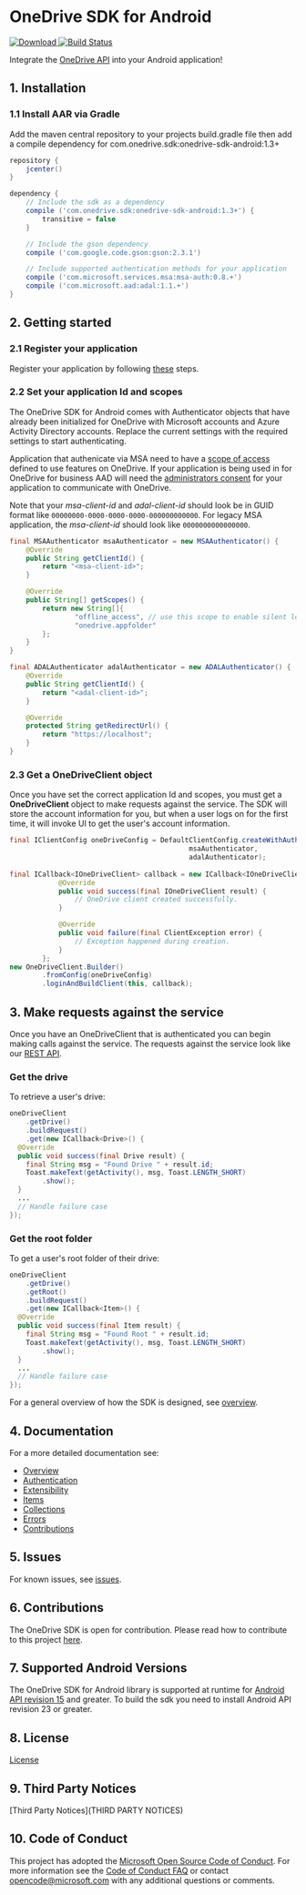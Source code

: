 # OneDrive SDK for Android

[ ![Download](https://api.bintray.com/packages/onedrive/Maven/onedrive-sdk-android/images/download.svg) ](https://bintray.com/onedrive/Maven/onedrive-sdk-android/_latestVersion)
[![Build Status](https://travis-ci.org/OneDrive/onedrive-sdk-android.svg?branch=master)](https://travis-ci.org/OneDrive/onedrive-sdk-android)

Integrate the [OneDrive API](https://dev.onedrive.com/README.htm) into your Android application!

## 1. Installation
### 1.1 Install AAR via Gradle
Add the maven central repository to your projects build.gradle file then add a compile dependency for com.onedrive.sdk:onedrive-sdk-android:1.3+

```gradle
repository {
    jcenter()
}

dependency {
    // Include the sdk as a dependency
    compile ('com.onedrive.sdk:onedrive-sdk-android:1.3+') {
        transitive = false
    }

    // Include the gson dependency
    compile ('com.google.code.gson:gson:2.3.1')

    // Include supported authentication methods for your application
    compile ('com.microsoft.services.msa:msa-auth:0.8.+')
    compile ('com.microsoft.aad:adal:1.1.+')
}
```

## 2. Getting started

### 2.1 Register your application

Register your application by following [these](https://dev.onedrive.com/app-registration.htm) steps.

### 2.2 Set your application Id and scopes

The OneDrive SDK for Android comes with Authenticator objects that have already been initialized for OneDrive with Microsoft accounts and Azure Activity Directory accounts. Replace the current settings with the required settings to start authenticating.

Application that authenicate via MSA need to have a [scope of access](https://github.com/OneDrive/onedrive-api-docs/blob/master/auth/msa_oauth.md#authentication-scopes) defined to use features on OneDrive.  If your application is being used in for OneDrive for business AAD will need the [administrators consent](https://dev.onedrive.com/app-registration.htm) for your application to communicate with OneDrive.

Note that your _msa-client-id_ and _adal-client-id_ should look be in GUID format like `00000000-0000-0000-0000-000000000000`. For legacy MSA application, the _msa-client-id_ should look like `0000000000000000`.

```java
final MSAAuthenticator msaAuthenticator = new MSAAuthenticator() {
    @Override
    public String getClientId() {
        return "<msa-client-id>";
    }

    @Override
    public String[] getScopes() {
        return new String[]{
                "offline_access", // use this scope to enable silent login
                "onedrive.appfolder"
        };
    }
}

final ADALAuthenticator adalAuthenticator = new ADALAuthenticator() {
    @Override
    public String getClientId() {
        return "<adal-client-id>";
    }

    @Override
    protected String getRedirectUrl() {
        return "https://localhost";
    }
}
```

### 2.3 Get a OneDriveClient object

Once you have set the correct application Id and scopes, you must get a **OneDriveClient** object to make requests against the service. The SDK will store the account information for you, but when a user logs on for the first time, it will invoke UI to get the user's account information.

```java
final IClientConfig oneDriveConfig = DefaultClientConfig.createWithAuthenticators(
                                            msaAuthenticator,
                                            adalAuthenticator);
                                            
final ICallback<IOneDriveClient> callback = new ICallback<IOneDriveClient>() {
            @Override
            public void success(final IOneDriveClient result) {
                // OneDrive client created successfully.
            }

            @Override
            public void failure(final ClientException error) {
                // Exception happened during creation.
            }
        };
new OneDriveClient.Builder()
        .fromConfig(oneDriveConfig)
        .loginAndBuildClient(this, callback);

```

## 3. Make requests against the service

Once you have an OneDriveClient that is authenticated you can begin making calls against the service. The requests against the service look like our [REST API](https://dev.onedrive.com/README.htm).

### Get the drive

To retrieve a user's drive:

```java
oneDriveClient
    .getDrive()
    .buildRequest()
    .get(new ICallback<Drive>() {
  @Override
  public void success(final Drive result) {
    final String msg = "Found Drive " + result.id;
    Toast.makeText(getActivity(), msg, Toast.LENGTH_SHORT)
        .show();
  }
  ...
  // Handle failure case
});
```

### Get the root folder

To get a user's root folder of their drive:

```java
oneDriveClient
    .getDrive()
    .getRoot()
    .buildRequest()
    .get(new ICallback<Item>() {
  @Override
  public void success(final Item result) {
    final String msg = "Found Root " + result.id;
    Toast.makeText(getActivity(), msg, Toast.LENGTH_SHORT)
        .show();
  }
  ...
  // Handle failure case
});
```

For a general overview of how the SDK is designed, see [overview](docs/overview.md).

## 4. Documentation

For a more detailed documentation see:

* [Overview](docs/overview.md)
* [Authentication](docs/authentication.md)
* [Extensibility](docs/extensibility.md)
* [Items](docs/items.md)
* [Collections](docs/collections.md)
* [Errors](docs/errors.md)
* [Contributions](docs/contributions.md)

## 5. Issues

For known issues, see [issues](https://github.com/OneDrive/onedrive-sdk-android/issues).

## 6. Contributions

The OneDrive SDK is open for contribution. Please read how to contribute to this project [here](docs/contributions.md).

## 7. Supported Android Versions
The OneDrive SDK for Android library is supported at runtime for [Android API revision 15](http://source.android.com/source/build-numbers.html) and greater. To build the sdk you need to install Android API revision 23 or greater.

## 8. License

[License](LICENSE)

## 9. Third Party Notices

[Third Party Notices](THIRD PARTY NOTICES)

## 10. Code of Conduct

This project has adopted the [Microsoft Open Source Code of Conduct](https://opensource.microsoft.com/codeofconduct/). For more information see the [Code of Conduct FAQ](https://opensource.microsoft.com/codeofconduct/faq/) or contact [opencode@microsoft.com](mailto:opencode@microsoft.com) with any additional questions or comments.
